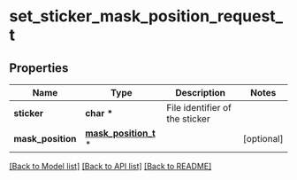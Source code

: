 # set_sticker_mask_position_request_t

## Properties
Name | Type | Description | Notes
------------ | ------------- | ------------- | -------------
**sticker** | **char \*** | File identifier of the sticker | 
**mask_position** | [**mask_position_t**](mask_position.md) \* |  | [optional] 

[[Back to Model list]](../README.md#documentation-for-models) [[Back to API list]](../README.md#documentation-for-api-endpoints) [[Back to README]](../README.md)


